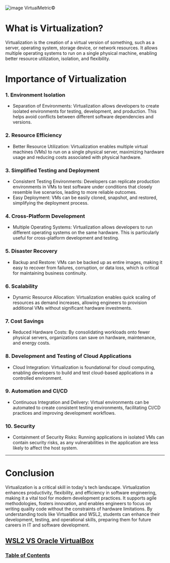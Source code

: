 ![image](https://github.com/user-attachments/assets/dc17a17e-c28b-418e-b0f5-96fb9a2a55ce)
VirtualMetric&copy;

# What is Virtualization?
Virtualization is the creation of a virtual version of something, such as a server, operating system, storage device, or network resources. It allows multiple operating systems to run on a single physical machine, enabling better resource utilization, isolation, and flexibility.

# Importance of Virtualization

### 1. Environment Isolation
* Separation of Environments: Virtualization allows developers to create isolated environments for testing, development, and production. This helps avoid conflicts between different software dependencies and versions.
### 2. Resource Efficiency
* Better Resource Utilization: Virtualization enables multiple virtual machines (VMs) to run on a single physical server, maximizing hardware usage and reducing costs associated with physical hardware.
### 3. Simplified Testing and Deployment
* Consistent Testing Environments: Developers can replicate production environments in VMs to test software under conditions that closely resemble live scenarios, leading to more reliable outcomes.
* Easy Deployment: VMs can be easily cloned, snapshot, and restored, simplifying the deployment process.
### 4. Cross-Platform Development
* Multiple Operating Systems: Virtualization allows developers to run different operating systems on the same hardware. This is particularly useful for cross-platform development and testing.
### 5. Disaster Recovery
* Backup and Restore: VMs can be backed up as entire images, making it easy to recover from failures, corruption, or data loss, which is critical for maintaining business continuity.
### 6. Scalability
* Dynamic Resource Allocation: Virtualization enables quick scaling of resources as demand increases, allowing engineers to provision additional VMs without significant hardware investments.
### 7. Cost Savings
* Reduced Hardware Costs: By consolidating workloads onto fewer physical servers, organizations can save on hardware, maintenance, and energy costs.
### 8. Development and Testing of Cloud Applications
* Cloud Integration: Virtualization is foundational for cloud computing, enabling developers to build and test cloud-based applications in a controlled environment.
### 9. Automation and CI/CD
* Continuous Integration and Delivery: Virtual environments can be automated to create consistent testing environments, facilitating CI/CD practices and improving development workflows.
### 10. Security
* Containment of Security Risks: Running applications in isolated VMs can contain security risks, as any vulnerabilities in the application are less likely to affect the host system.

***

# Conclusion
Virtualization is a critical skill in today's tech landscape. Virtualization enhances productivity, flexibility, and efficiency in software engineering, making it a vital tool for modern development practices. It supports agile methodologies, fosters innovation, and enables engineers to focus on writing quality code without the constraints of hardware limitations. By understanding tools like VirtualBox and WSL2, students can enhance their development, testing, and operational skills, preparing them for future careers in IT and software development. 

## [WSL2 VS Oracle VirtualBox](wsl2vsvirtualbox.md)
### [Table of Contents](README.md)
